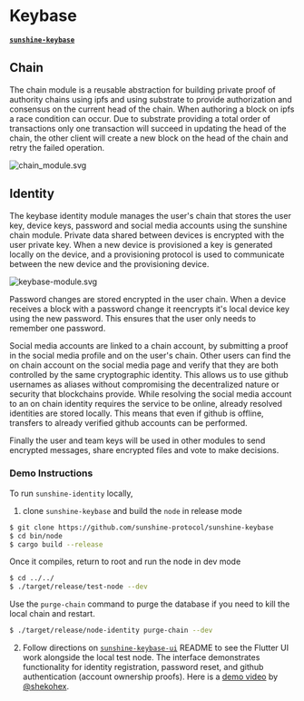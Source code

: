 # Keybase

**[`sunshine-keybase`](https://github.com/sunshine-protocol/sunshine-keybase)**

## Chain

The chain module is a reusable abstraction for building private proof of authority chains using ipfs and using substrate to provide authorization and consensus on the current head of the chain. When authoring a block on ipfs a race condition can occur. Due to substrate providing a total order of transactions only one transaction will succeed in updating the head of the chain, the other client will create a new block on the head of the chain and retry the failed operation.

![chain_module.svg](https://draftin.com:443/images/75511?token=ptiW5ycSDqtNQbpH3I24_9YXQQgh2YmbFtDSIT16ZBVaHVtRgQJBeMGmk94Yo3sVGjqJKj86iTmj9y9k6AF2Ujo) 

## Identity

The keybase identity module manages the user's chain that stores the user key, device keys, password and social media accounts using the sunshine chain module. Private data shared between devices is encrypted with the user private key. When a new device is provisioned a key is generated locally on the device, and a provisioning protocol is used to communicate between the new device and the provisioning device.

![keybase-module.svg](https://draftin.com:443/images/75515?token=ZVIuml8B13k3idkoLujuomRsDbSbgUGtzweL7qwj_HNDX8TYlq1iegqpvEnjVjddVdDdle57KVdD7MI7OJES5c8) 

Password changes are stored encrypted in the user chain. When a device receives a block with a password change it reencrypts it's local device key using the new password. This ensures that the user only needs to remember one password.

Social media accounts are linked to a chain account, by submitting a proof in the social media profile and on the user's chain. Other users can find the on chain account on the social media page and verify that they are both controlled by the same cryptographic identity. This allows us to use github usernames as aliases without compromising the decentralized nature or security that blockchains provide. While resolving the social media account to an on chain identity requires the service to be online, already resolved identities are stored locally. This means that even if github is offline, transfers to already verified github accounts can be performed.

Finally the user and team keys will be used in other modules to send encrypted messages, share encrypted files and vote to make decisions.

### Demo Instructions

To run `sunshine-identity` locally,

1. clone `sunshine-keybase` and build the `node` in release mode

```bash
$ git clone https://github.com/sunshine-protocol/sunshine-keybase
$ cd bin/node
$ cargo build --release
```

Once it compiles, return to root and run the node in dev mode

```bash
$ cd ../../
$ ./target/release/test-node --dev
```

Use the `purge-chain` command to purge the database if you need to kill the local chain and restart.

```bash
$ ./target/release/node-identity purge-chain --dev
```

2. Follow directions on [`sunshine-keybase-ui`](https://github.com/sunshine-protocol/sunshine-keybase-ui) README to see the Flutter UI work alongside the local test node. The interface demonstrates functionality for identity registration, password reset, and github authentication (account ownership proofs). Here is a [demo video](https://www.youtube.com/watch?v=yZsXW4UlqCg) by [@shekohex](https://github.com/shekohex).